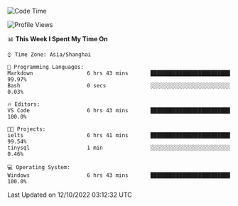 <!--START_SECTION:waka-->
![Code Time](http://img.shields.io/badge/Code%20Time-212%20hrs%2056%20mins-blue)

![Profile Views](http://img.shields.io/badge/Profile%20Views-0-blue)

📊 **This Week I Spent My Time On** 

```text
⌚︎ Time Zone: Asia/Shanghai

💬 Programming Languages: 
Markdown                 6 hrs 43 mins       █████████████████████████   99.97% 
Bash                     0 secs              ░░░░░░░░░░░░░░░░░░░░░░░░░   0.03%

🔥 Editors: 
VS Code                  6 hrs 43 mins       █████████████████████████   100.0%

🐱‍💻 Projects: 
ielts                    6 hrs 41 mins       █████████████████████████   99.54% 
tinysql                  1 min               ░░░░░░░░░░░░░░░░░░░░░░░░░   0.46%

💻 Operating System: 
Windows                  6 hrs 43 mins       █████████████████████████   100.0%

```


 Last Updated on 12/10/2022 03:12:32 UTC
<!--END_SECTION:waka-->